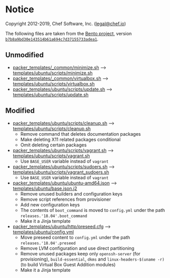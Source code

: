# Notice

Copyright 2012-2019, Chef Software, Inc. (<legal@chef.io>)

The following files are taken from the [Bento project][bento], version [`b7b8a9bd30e143514b61a694c7d37155733adea1`][version].

## Unmodified

- [packer_templates/_common/minimize.sh][minimize.sh.orig] &#10230;  [templates/ubuntu/scripts/minimize.sh][minimize.sh]
- [packer_templates/_common/virtualbox.sh][virtualbox.sh.orig] &#10230; [templates/ubuntu/scripts/virtualbox.sh][virtualbox.sh]
- [packer_templates/ubuntu/scripts/update.sh][update.sh.orig] &#10230; [templates/ubuntu/scripts/update.sh][update.sh]

## Modified

- [packer_templates/ubuntu/scripts/cleanup.sh][cleanup.sh.orig] &#10230; [templates/ubuntu/scripts/cleanup.sh][cleanup.sh]
  - Remove command that deletes documentation packages
  - Make deleting X11 related packages conditional
  - Omit deleting certain packages
- [packer_templates/ubuntu/scripts/vagrant.sh][vagrant.sh.orig] &#10230; [templates/ubuntu/scripts/vagrant.sh][vagrant.sh]
  - Use `BASE_USER` variable instead of `vagrant`
- [packer_templates/ubuntu/scripts/sudoers.sh][sudoers.sh.orig] &#10230; [templates/ubuntu/scripts/vagrant_sudoers.sh][vagrant_sudoers.sh]
  - Use `BASE_USER` variable instead of `vagrant`
- [packer_templates/ubuntu/ubuntu-amd64.json][ubuntu-amd64.json.orig] &#10230; [templates/ubuntu/base.json.j2][base.json.j2]
  - Remove unused builders and configuration keys
  - Remove script references from provisioner
  - Add new configuration keys
  - The contents of `boot_command` is moved to `config.yml` under the path `releases.'18.04'.boot_command`
  - Make it a Jinja template
- [packer_templates/ubuntu/http/preseed.cfg][preseed.cfg.orig] &#10230; [templates/ubuntu/config.yml][config.yml]
  - Move preseed content to `config.yml` under the path `releases.'18.04'.preseed`
  - Remove LVM configuration and use direct partitioning
  - Remove unused packages keep only `openssh-server` (for provisioning), `build-essential`, `dkms` and `linux-headers-$(uname -r)` (to build Virtual Box Guest Addition modules)
  - Make it a Jinja template

[bento]: https://github.com/chef/bento
[version]: https://github.com/chef/bento/tree/b7b8a9bd30e143514b61a694c7d37155733adea1
[minimize.sh.orig]: https://github.com/chef/bento/blob/b7b8a9bd30e143514b61a694c7d37155733adea1/packer_templates/_common/minimize.sh
[minimize.sh]: templates/ubuntu/scripts/minimize.sh
[virtualbox.sh.orig]: https://github.com/chef/bento/blob/b7b8a9bd30e143514b61a694c7d37155733adea1/packer_templates/_common/virtualbox.sh
[virtualbox.sh]: templates/ubuntu/scripts/virtualbox.sh
[sudoers.sh.orig]: https://github.com/chef/bento/blob/b7b8a9bd30e143514b61a694c7d37155733adea1/packer_templates/ubuntu/scripts/sudoers.sh
[vagrant_sudoers.sh]: templates/ubuntu/scripts/vagrant_sudoers.sh
[update.sh.orig]: https://github.com/chef/bento/blob/b7b8a9bd30e143514b61a694c7d37155733adea1/packer_templates/ubuntu/scripts/update.sh
[update.sh]: templates/ubuntu/scripts/update.sh
[cleanup.sh.orig]: https://github.com/chef/bento/blob/b7b8a9bd30e143514b61a694c7d37155733adea1/packer_templates/ubuntu/scripts/cleanup.sh
[cleanup.sh]: templates/ubuntu/scripts/cleanup.sh
[ubuntu-amd64.json.orig]: https://github.com/chef/bento/blob/b7b8a9bd30e143514b61a694c7d37155733adea1/packer_templates/ubuntu/ubuntu-18.04-amd64.json
[vagrant.sh.orig]: https://github.com/chef/bento/blob/b7b8a9bd30e143514b61a694c7d37155733adea1/packer_templates/ubuntu/scripts/vagrant.sh
[vagrant.sh]: templates/ubuntu/scripts/vagrant.sh
[base.json.j2]: templates/ubuntu/base.json.j2
[preseed.cfg.orig]: https://github.com/chef/bento/blob/b7b8a9bd30e143514b61a694c7d37155733adea1/packer_templates/ubuntu/http/preseed.cfg
[config.yml]: templates/ubuntu/config.yml

